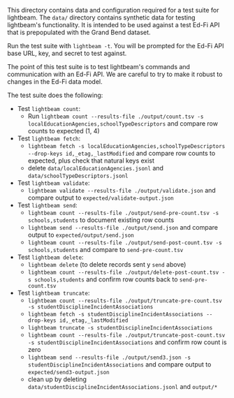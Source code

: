 This directory contains data and configuration required for a test suite for lightbeam. The `data/` directory contains synthetic data for testing lightbeam's functionality. It is intended to be used against a test Ed-Fi API that is prepopulated with the Grand Bend dataset.

Run the test suite with `lightbeam -t`. You will be prompted for the Ed-Fi API base URL, key, and secret to test against.

The point of this test suite is to test lightbeam's commands and communication with an Ed-Fi API. We are careful to try to make it robust to changes in the Ed-Fi data model.

The test suite does the following:
* Test `lightbeam count`:
    * Run `lightbeam count --results-file ./output/count.tsv -s localEducationAgencies,schoolTypeDescriptors` and compare row counts to expected (1, 4)
* Test `lightbeam fetch`:
    * `lightbeam fetch -s localEducationAgencies,schoolTypeDescriptors --drop-keys id,_etag,_lastModified` and compare row counts to expected, plus check that natural keys exist
    * delete `data/localEducationAgencies.jsonl` and `data/schoolTypeDescriptors.jsonl`
* Test `lightbeam validate`:
    * `lightbeam validate --results-file ./output/validate.json` and compare output to `expected/validate-output.json`
* Test `lightbeam send`:
    * `lightbeam count --results-file ./output/send-pre-count.tsv -s schools,students` to document existing row counts
    * `lightbeam send --results-file ./output/send.json` and compare output to `expected/output/send.json`
    * `lightbeam count --results-file ./output/send-post-count.tsv -s schools,students` and compare to `send-pre-count.tsv`
* Test `lightbeam delete`:
    * `lightbeam delete` (to delete records sent y `send` above)
    * `lightbeam count --results-file ./output/delete-post-count.tsv -s schools,students` and confirm row counts back to `send-pre-count.tsv`
* Test `lightbeam truncate`:
    * `lightbeam count --results-file ./output/truncate-pre-count.tsv -s studentDisciplineIncidentAssociations`
    * `lightbeam fetch -s studentDisciplineIncidentAssociations --drop-keys id,_etag,_lastModified`
    * `lightbeam truncate -s studentDisciplineIncidentAssociations`
    * `lightbeam count --results-file ./output/truncate-post-count.tsv -s studentDisciplineIncidentAssociations` and confirm row count is zero
    * `lightbeam send --results-file ./output/send3.json -s studentDisciplineIncidentAssociations` and compare output to `expected/send3-output.json`
    * clean up by deleting `data/studentDisciplineIncidentAssociations.jsonl` and `output/*`